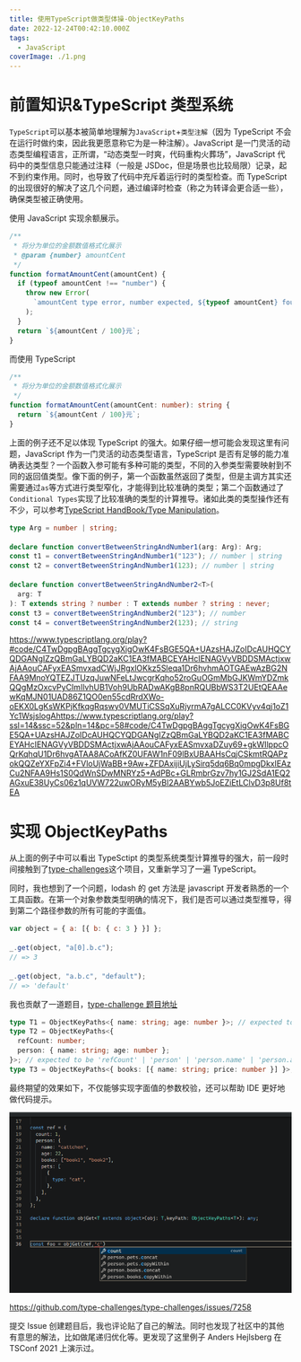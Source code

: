 ```yaml
---
title: 使用TypeScript做类型体操-ObjectKeyPaths
date: 2022-12-24T00:42:10.000Z
tags:
  - JavaScript
coverImage: ./1.png
---
```


# 前置知识&TypeScript 类型系统

`TypeScript`可以基本被简单地理解为`JavaScript`+`类型注解`（因为 TypeScript 不会在运行时做约束，因此我更愿意称它为是一种注解）。JavaScript 是一门灵活的动态类型编程语言，正所谓，“动态类型一时爽，代码重构火葬场”，JavaScript 代码中的类型信息只能通过注释（一般是 JSDoc，但是场景也比较局限）记录，起不到约束作用。同时，也导致了代码中充斥着运行时的类型检查。而 TypeScript 的出现很好的解决了这几个问题，通过编译时检查（称之为转译会更合适一些），确保类型被正确使用。

使用 JavaScript 实现余额展示。

```javascript
/**
 * 将分为单位的金额数值格式化展示
 * @param {number} amountCent
 */
function formatAmountCent(amountCent) {
  if (typeof amountCent !== "number") {
    throw new Error(
      `amountCent type error, number expected, ${typeof amountCent} founded`
    );
  }
  return `${amountCent / 100}元`;
}
```

而使用 TypeScript

```typescript
/**
 * 将分为单位的金额数值格式化展示
 */
function formatAmountCent(amountCent: number): string {
  return `${amountCent / 100}元`;
}
```

上面的例子还不足以体现 TypeScript 的强大。如果仔细一想可能会发现这里有问题，JavaScript 作为一门灵活的动态类型语言，TypeScript 是否有足够的能力准确表达类型？一个函数入参可能有多种可能的类型，不同的入参类型需要映射到不同的返回值类型。像下面的例子，第一个函数虽然返回了类型，但是主调方其实还需要通过`as`等方式进行类型窄化，才能得到比较准确的类型；第二个函数通过了`Conditional Types`实现了比较准确的类型的计算推导。诸如此类的类型操作还有不少，可以参考[TypeScript HandBook/Type Manipulation](https://www.typescriptlang.org/docs/handbook/2/types-from-types.html)。

```typescript
type Arg = number | string;

declare function convertBetweenStringAndNumber1(arg: Arg): Arg;
const t1 = convertBetweenStringAndNumber1("123"); // number | string
const t2 = convertBetweenStringAndNumber1(123); // number | string

declare function convertBetweenStringAndNumber2<T>(
  arg: T
): T extends string ? number : T extends number ? string : never;
const t3 = convertBetweenStringAndNumber2("123"); // number
const t4 = convertBetweenStringAndNumber2(123); // string
```

https://www.typescriptlang.org/play?#code/C4TwDgpgBAggTgcygXigOwK4FsBGE5QA+UAzsHAJZoIDcAUHQCYQDGANgIZzQBmGaLYBQD2aKC1EA3fMABCEYAHcIENAGVyVBDDSMActjxwAjAAouCAFyxEASmvxadCWjJRgxlOKkz5Sleqa1Dr6hvhmAOTGAEwAzBG2NFAA9MnoYQTEZJTUzqJuwNFeLtJwcgrKqho52roGuOGmMbGJKWmYDZmkQQgMzOxcvPyCImIlvhUB1Voh9UbRADwAKgB8pnRQUBbWS3T2UEtQEAAewKqMJN01UAD86Z1QO0en55cdRrdXWo-oEKX0LgKsWKPjKfkqgRqswy0VMUTiCSSqXuRjyrmA7gALCC0KVyv4qj1oZ1Yc1WsjslogAhttps://www.typescriptlang.org/play?ssl=14&ssc=52&pln=14&pc=58#code/C4TwDgpgBAggTgcygXigOwK4FsBGE5QA+UAzsHAJZoIDcAUHQCYQDGANgIZzQBmGaLYBQD2aKC1EA3fMABCEYAHcIENAGVyVBDDSMActjxwAjAAouCAFyxEASmvxaDZuy69+gkWIlppcOQrKqhqU1Dr6hvgATAA8ACoAfKZ0UFAW1nF09lBxUBAAHsCqjCSkmtRQAPzokQQZeYXFpZi4+FVloUjWaBB+9Aw+ZFDAxijiUjLySirq5dq6Bq0mpgDkxlEAzCu2NFAA9Hs1S0QdWnSDwMNRYz5+AdPBc+GLRmbrGzv7hy1GJ2SdA1EQ2AGxuE38UyCs06z1qUVW722uwORyM5yBl2AABYwb5JoEZiEtLClvD3p8Uf8tEA

# 实现 ObjectKeyPaths

从上面的例子中可以看出 TypeSctipt 的类型系统类型计算推导的强大，前一段时间接触到了[type-challenges](https://github.com/type-challenges/type-challenges)这个项目，又重新学习了一遍 TypeScript。

同时，我也想到了一个问题，lodash 的 get 方法是 javascript 开发者熟悉的一个工具函数。在第一个对象参数类型明确的情况下，我们是否可以通过类型推导，得到第二个路径参数的所有可能的字面值。

```javascript
var object = { a: [{ b: { c: 3 } }] };

_.get(object, "a[0].b.c");
// => 3

_.get(object, "a.b.c", "default");
// => 'default'
```

我也贡献了一道题目，[type-challenge 题目地址](https://github.com/type-challenges/type-challenges/blob/main/questions/07258-hard-object-key-paths/README.md)

```typescript
type T1 = ObjectKeyPaths<{ name: string; age: number }>; // expected to be 'name' | 'age'
type T2 = ObjectKeyPaths<{
  refCount: number;
  person: { name: string; age: number };
}>; // expected to be 'refCount' | 'person' | 'person.name' | 'person.age'
type T3 = ObjectKeyPaths<{ books: [{ name: string; price: number }] }>; // expected to be the superset of 'books' | 'books.0' | 'books[0]' | 'books.[0]' | 'books.0.name' | 'books.0.price' | 'books.length' | 'books.find'
```

最终期望的效果如下，不仅能够实现字面值的参数校验，还可以帮助 IDE 更好地做代码提示。

![1.png](./1.png)

https://github.com/type-challenges/type-challenges/issues/7258

提交 Issue 创建题目后，我也评论贴了自己的解法。同时也发现了社区中的其他有意思的解法，比如做尾递归优化等。更发现了这里例子 Anders Hejlsberg 在 TSConf 2021 上演示过。
